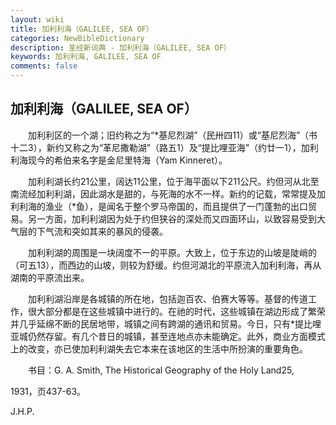 ```yaml
---
layout: wiki
title: 加利利海（GALILEE, SEA OF）
categories: NewBibleDictionary
description: 圣经新词典 - 加利利海（GALILEE, SEA OF）
keywords: 加利利海, GALILEE, SEA OF
comments: false
---
```


## 加利利海（GALILEE, SEA OF）

　　加利利区的一个湖；旧约称之为“*基尼烈湖”（民卅四11）或“基尼烈海”（书十二3），新约又称之为“革尼撒勒湖”（路五1）及“提比哩亚海”（约廿一1），加利利海现今的希伯来名字是金尼里特海（Yam Kinneret）。

　　加利利湖长约21公里，阔达11公里，位于海平面以下211公尺。约但河从北至南流经加利利湖，因此湖水是甜的，与死海的水不一样。新约的记载，常常提及加利利海的渔业（*鱼），是闻名于整个罗马帝国的，而且提供了一门蓬勃的出口贸易。另一方面，加利利湖因为处于约但狭谷的深处而又四面环山，以致容易受到大气层的下气流和突如其来的暴风的侵袭。

　　加利利湖的周围是一块阔度不一的平原。大致上，位于东边的山坡是陡峭的（可五13），而西边的山坡，则较为舒缓。约但河湖北的平原流入加利利海，再从湖南的平原流出来。

　　加利利湖沿岸是各城镇的所在地，包括迦百农、伯赛大等等。基督的传道工作，很大部分都是在这些城镇中进行的。在祂的时代，这些城镇在湖边形成了繁荣并几乎延绵不断的民居地带，城镇之间有跨湖的通讯和贸易。今日，只有*提比哩亚城仍然存留。有几个昔日的城镇，甚至连地点亦未能确定。此外，商业方面模式上的改变，亦已使加利利湖失去它本来在该地区的生活中所扮演的重要角色。

　　书目：G. A. Smith, The Historical Geography of the Holy Land25,

1931，页437-63。

J.H.P.








